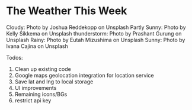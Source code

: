 # The Weather This Week

Cloudy: Photo by Joshua Reddekopp on Unsplash
Partly Sunny: Photo by Kelly Sikkema on Unsplash
thunderstorm: Photo by Prashant Gurung on Unsplash
Rainy: Photo by Eutah Mizushima on Unsplash
Sunny: Photo by Ivana Cajina on Unsplash

Todos:
1. Clean up existing code 
2. Google maps geolocation integration for location service
3. Save lat and lng to local storage
4. UI improvements
5. Remaining icons/BGs
6. restrict api key 
